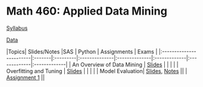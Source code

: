# Math 460: Applied Data Mining

[Syllabus](m460syllabus.html)

[Data](data.html)

|Topics| Slides/Notes |SAS | Python | Assignments | Exams |
|:------------------------|:-------|:---------|:--------------|:--------------|:-------------|:-------------|:-------------|
| An Overview of Data Mining    | [Slides](slides/intro.html)    |        |             |       |
| Overfitting and Tuning  | [Slides](slides/overfitting.pdf)     |        |      | |
| Model Evaluation| [Slides](), [Notes]()     ||      |   [Assignment 1](assignments/Math460_Assignment1.html)    ||